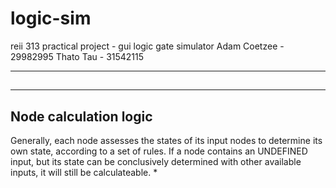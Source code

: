 # logic-sim
reii 313 practical project - gui logic gate simulator
Adam Coetzee - 29982995
Thato Tau    - 31542115

---
## 

---
## Node calculation logic
Generally, each node assesses the states of its input nodes to determine its own state, according to a set of rules.
If a node contains an UNDEFINED input, but its state can be conclusively determined with other available inputs,
it will still be calculateable.
*
